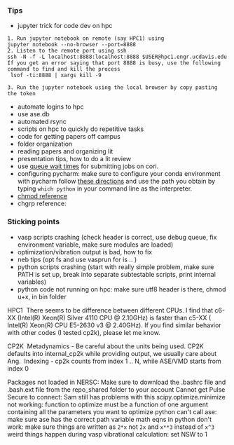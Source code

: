 
### Tips
- jupyter trick for code dev on hpc
<pre><code>1. Run jupyter notebook on remote (say HPC1) using 
jupyter notebook --no-browser --port=8888
2. Listen to the remote port using ssh
ssh -N -f -L localhost:8888:localhost:8888 $USER@hpc1.engr.ucdavis.edu
If you get an error saying that port 8888 is busy, use the following command to find and kill the process
 lsof -ti:8888 | xargs kill -9

3. Run the jupyter notebook using the local browser by copy pasting the token
</pre></code>

- automate logins to hpc
- use ase.db
- automated rsync
- scripts on hpc to quickly do repetitive tasks
- code for getting papers off campus
- folder organization
- reading papers and organizing lit
- presentation tips, how to do a lit review
- use [queue wait times](https://my.nersc.gov/queuewaittimes.php) for submitting jobs on cori.
- configuring pycharm: make sure to configure your conda environment with pycharm follow [these directions](https://docs.anaconda.com/anaconda/user-guide/tasks/pycharm/#configuring-a-conda-environment-in-pycharm) and use the path you obtain by typing `which python` in your command line as the interpreter.
- [chmod reference](https://chmodcommand.com/)
- chgrp reference:

### Sticking points
- vasp scripts crashing (check header is correct, use debug queue, fix environment variable, make sure modules are loaded)
- optimization/vibration output is bad, how to fix
- neb tips (opt fs and use vasprun for is .. )
- python scripts crashing (start with really simple problem, make sure PATH is set up, break into separate subtestable scripts, print internal variables)
- python code not running on hpc: make sure utf8 header is there, chmod u+x, in bin folder

HPC1 
There seems to be difference between different CPUs. I find that c6-XX (Intel(R) Xeon(R) Silver 4110 CPU @ 2.10GHz) is faster than c5-XX ( Intel(R) Xeon(R) CPU E5-2630 v3 @ 2.40GHz). If you find similar behavior with other codes (I tested cp2k), please let me know. 


CP2K 
Metadynamics - Be careful about the units being used. CP2K defaults into internal_cp2k while providing output, we usually care about Ang. 
Indexing - cp2k counts from index 1 .. N, while ASE/VMD starts from index 0 

Packages not loaded in NERSC: Make sure to download the .bashrc file and .bash.ext file from the repo_shared folder to your account
Cannot get Pulse Secure to connect: Sam still has problems with this
scipy.optimize.minimize not working: function to optimize must be a function of one argument containing all the parameters you want to optimize
python can't call ase: make sure ase has the correct path variable
math eqns in python don't work: make sure things are written as ```2*x``` not ```2x``` and ```x**3``` instead of ```x^3```
weird things happen during vasp vibrational calculation: set NSW to 1


